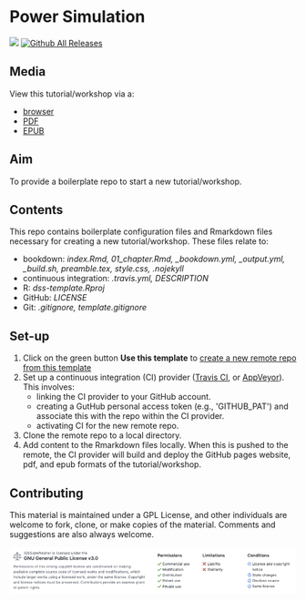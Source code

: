# Power Simulation
![](https://travis-ci.org/IQSS/dss-template.svg?branch=master) [![Github All Releases](https://img.shields.io/github/downloads/IQSS/dss-template/total.svg)]()

## Media
View this tutorial/workshop via a:
* [browser](https://iqss.github.io/dss-template/)
* [PDF](https://github.com/IQSS/dss-template/blob/gh-pages/template.pdf)
* [EPUB](https://github.com/IQSS/dss-template/blob/gh-pages/template.epub)

## Aim
To provide a boilerplate repo to start a new tutorial/workshop.

## Contents
This repo contains boilerplate configuration files and Rmarkdown files necessary for creating a new tutorial/workshop. These files relate to:

* bookdown: *index.Rmd, 01_chapter.Rmd, _bookdown.yml, _output.yml, _build.sh, preamble.tex, style.css, .nojekyll*
* continuous integration: *.travis.yml, DESCRIPTION*
* R: *dss-template.Rproj*
* GitHub: *LICENSE*
* Git: *.gitignore, template.gitignore*

## Set-up
1. Click on the green button **Use this template** to [create a new remote repo from this template](https://help.github.com/en/articles/creating-a-repository-from-a-template)
2. Set up a continuous integration (CI) provider ([Travis CI](https://docs.travis-ci.com/user/tutorial/), or [AppVeyor](https://www.appveyor.com/docs/)). This involves:
    + linking the CI provider to your GitHub account.
    + creating a GutHub personal access token (e.g., 'GITHUB_PAT') and associate this with the repo within the CI provider.
    + activating CI for the new remote repo.
3. Clone the remote repo to a local directory.
4. Add content to the Rmarkdown files locally. When this is pushed to the remote, the CI provider will build and deploy the GitHub pages website, pdf, and epub formats of the tutorial/workshop.

## Contributing
This material is maintained under a GPL License, and other individuals are welcome to fork, clone, or make copies of the material. Comments and suggestions are also always welcome.

![](images/readme-license.png)
